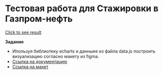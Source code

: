 # Тестовая работа для Стажировки в Газпром-нефть
[Click to see result](https://crashmet.github.io/Test_for_Gazprom/)

**Задание**
- Ипользуя библиотеку echarts и данныее из файла data.js построить визуализацию согласно макету из figma.
- [Ссылка на документацию](https://echarts.apache.org/en/index.html)
- [Ссылка на макет](https://www.figma.com/file/B9a8pEpmwtUGviLhsWT7He/IT-%D0%A1%D1%82%D0%B0%D1%80%D1%82.-Bar-chart-reference?node-id=1%3A7339&t=ihQHybVbfH4dEdqN-0)

